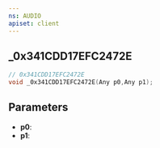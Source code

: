 ```yaml
---
ns: AUDIO
apiset: client
---
```

## _0x341CDD17EFC2472E

```c
// 0x341CDD17EFC2472E
void _0x341CDD17EFC2472E(Any p0,Any p1);
```


## Parameters
* **p0**:
* **p1**: